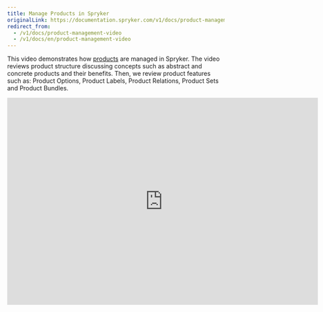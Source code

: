 ```yaml
---
title: Manage Products in Spryker
originalLink: https://documentation.spryker.com/v1/docs/product-management-video
redirect_from:
  - /v1/docs/product-management-video
  - /v1/docs/en/product-management-video
---
```


This video demonstrates how [products](https://documentation.spryker.com/v1/docs/product-management-1) are managed in Spryker. The video reviews product structure discussing concepts such as abstract and concrete products and their benefits. Then, we review product features such as: Product Options, Product Labels, Product Relations, Product Sets and Product Bundles.

<iframe src="https://fast.wistia.net/embed/iframe/uc9vif0tx7" title="Product Management" allowtransparency="true" frameborder="0" scrolling="no" class="wistia_embed" name="wistia_embed" allowfullscreen="0" mozallowfullscreen="0" webkitallowfullscreen="0" oallowfullscreen="0" msallowfullscreen="0" width="720" height="480"></iframe>
